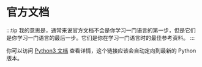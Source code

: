 # 官方文档

:::tip
我的意思是，通常来说官方文档不会是你学习一门语言的第一步，但是它们是你学习一门语言的最后一步。它们是你在学习一门语言时的最佳参考资料。
:::

你可以访问 [Python3 文档](https://docs.python.org/3/) 查看详情，这个链接应该会自动定向到最新的 Python 版本。
